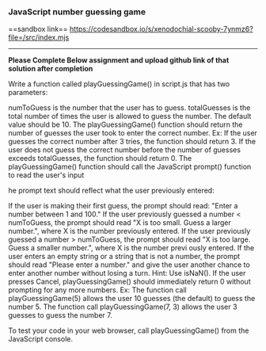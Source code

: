 ### JavaScript number guessing game

==sandbox link==
<https://codesandbox.io/s/xenodochial-scooby-7ynmz6?file=/src/index.mjs>

---

**Please Complete Below assignment and upload github link of that solution after completion**

Write a function called playGuessingGame() in script.js that has two parameters:

numToGuess is the number that the user has to guess.
totalGuesses is the total number of times the user is allowed to guess the number. The default value should be 10.
The playGuessingGame() function should return the number of guesses the user took to enter the correct number. Ex: If the user guesses the correct number after 3 tries, the function should return 3. If the user does not guess the correct number before the number of guesses exceeds totalGuesses, the function should return 0.
The playGuessingGame() function should call the JavaScript prompt() function to read the user's input

he prompt text should reflect what the user previously entered:

If the user is making their first guess, the prompt should read: "Enter a number between 1 and 100."
If the user previously guessed a number < numToGuess, the prompt should read "X is too small. Guess a larger number.", where X is the number previously entered.
If the user previously guessed a number > numToGuess, the prompt should read "X is too large. Guess a smaller number.", where X is the number previ ously entered.
If the user enters an empty string or a string that is not a number, the prompt should read "Please enter a number." and give the user another chance to enter another number without losing a turn. Hint: Use isNaN().
If the user presses Cancel, playGuessingGame() should immediately return 0 without prompting for any more numbers.
Ex: The function call playGuessingGame(5) allows the user 10 guesses (the default) to guess the number 5. The function call playGuessingGame(7, 3) allows the user 3 guesses to guess the number 7.

To test your code in your web browser, call playGuessingGame() from the JavaScript console.
